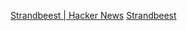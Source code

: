
[Strandbeest | Hacker News](https://news.ycombinator.com/item?id=41347016)
[Strandbeest](https://www.strandbeest.com/)
